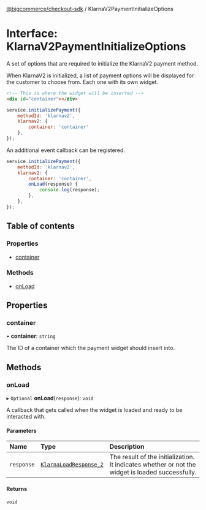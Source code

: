 [@bigcommerce/checkout-sdk](../README.md) / KlarnaV2PaymentInitializeOptions

# Interface: KlarnaV2PaymentInitializeOptions

A set of options that are required to initialize the KlarnaV2 payment method.

When KlarnaV2 is initialized, a list of payment options will be displayed for the customer to choose from.
Each one with its own widget.

```html
<!-- This is where the widget will be inserted -->
<div id="container"></div>
```

```js
service.initializePayment({
    methodId: 'klarnav2',
    klarnav2: {
        container: 'container'
    },
});
```

An additional event callback can be registered.

```js
service.initializePayment({
    methodId: 'klarnav2',
    klarnav2: {
        container: 'container',
        onLoad(response) {
            console.log(response);
        },
    },
});
```

## Table of contents

### Properties

- [container](KlarnaV2PaymentInitializeOptions.md#container)

### Methods

- [onLoad](KlarnaV2PaymentInitializeOptions.md#onload)

## Properties

### container

• **container**: `string`

The ID of a container which the payment widget should insert into.

## Methods

### onLoad

▸ `Optional` **onLoad**(`response`): `void`

A callback that gets called when the widget is loaded and ready to be
interacted with.

#### Parameters

| Name | Type | Description |
| :------ | :------ | :------ |
| `response` | [`KlarnaLoadResponse_2`](KlarnaLoadResponse_2.md) | The result of the initialization. It indicates whether or not the widget is loaded successfully. |

#### Returns

`void`
